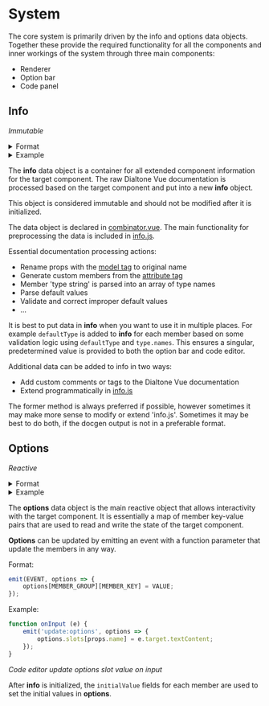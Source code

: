 # System

The core system is primarily driven by the info and options data objects.
Together these provide the required functionality for all the components 
and inner workings of the system through three main components:
* Renderer
* Option bar
* Code panel

## Info
_Immutable_

<details>
<summary>Format</summary>
<pre>
<code>
{
    COMPONENT_FIELD: VALUE,
    MEMBER_GROUP: 
    [
        MEMBER,
        MEMBER,
        ...
    ],
    ...
}
</code>
</pre>
</details>

<details>
<summary>Example</summary>
<pre>
<code>
{
    displayName: 'DtButton',
    description: 'Base Vue component for Dialtone Buttons.',
    attributes: 
    [
        {
            name: 'disabled',
            defaultValue: false,
            initialValue: false,
            defaultType: 'boolean',
            types: 
            [
                'boolean',
            ],
        },
        ...
    ],
    props: 
    [
        {
            name: 'circle',
            description: 'Whether the button is a circle or not.',
            defaultValue: false,
            initialValue: false,
            defaultType: 'boolean',
            types: 
            [
                'boolean',
            ],
            values: 
            [
                true, 
                false,
            ],
        },
        {
            name: 'iconPosition',
            description: 'The position of the icon slot within the button.',
            defaultValue: 'left',
            initialValue: 'left',
            defaultType: 'string',
            types: 
            [
                'string',
            ],
            values: 
            [
                'left', 
                'right',
                'top',
                'bottom',
            ],
        },
        {
            name: 'labelClass',
            description: 'Used to customize the label container',
            defaultValue: '',
            initialValue: '',
            defaultType: 'string',
            types: 
            [
                'string', 
                'array', 
                'object',
            ],
        },
        ...
    ],
    slots:
    [
        {
            name: 'default',
            description: 'Content within button',
        },
        ...
    ],
    events:
    [
        {
            name: 'click',
            description: 'Native button click event',
            types: 
            [
                'pointerevent', 
                'keyboardevent',
            ],
        },
        ...
    ],
}
</code>
</pre>
<i>Info for `dt-button` component</i>
</details>

The **info** data object is a container for all extended component information for the target component.
The raw Dialtone Vue documentation is processed based on the target component and put into a new **info** object.

This object is considered immutable and should not be modified after it is initialized.

The data object is declared in [combinator.vue](/src/components/combinator.vue). 
The main functionality for preprocessing the data is included in [info.js](/src/lib/info.js).

Essential documentation processing actions:
* Rename props with the [model tag](../OVERVIEW.md#model) to original name
* Generate custom members from the [attribute tag](../OVERVIEW.md#attribute)
* Member 'type string' is parsed into an array of type names
* Parse default values
* Validate and correct improper default values
* ...

It is best to put data in **info** when you want to use it in multiple places. For example `defaultType` is added
to **info** for each member based on some validation logic using `defaultType` and `type.names`. This ensures a
singular, predetermined value is provided to both the option bar and code editor.

Additional data can be added to info in two ways:
* Add custom comments or tags to the Dialtone Vue documentation
* Extend programmatically in [info.js](/src/lib/info.js)

The former method is always preferred if possible, 
however sometimes it may make more sense to modify or extend 'info.js'.
Sometimes it may be best to do both, if the docgen output is not in a preferable format.

## Options
_Reactive_

<details>
<summary>Format</summary>
<pre>
<code>
{
    MEMBER_GROUP: 
    { 
        MEMBER_KEY: VALUE,
    },
}
</code>
</pre>
</details>

<details>
<summary>Example</summary>
<pre>
<code>
{
    attributes: 
    { 
        disabled: false,
        width: '',
    },
    props:
    {
        active: false,
        iconPosition: 'left',
        labelClass: '',
        ...
    },
    slots:
    {
        default: 'dt-button',
        icon: undefined,
    },
}
</code>
</pre>
<i>Options for `dt-button` component with default values</i>
</details>

The **options** data object is the main reactive object that allows interactivity with the target component. It is
essentially a map of member key-value pairs that are used to read and write the state of the target component.

**Options** can be updated by emitting an event with a function parameter that update the members in any way.

Format:
```js
emit(EVENT, options => {
    options[MEMBER_GROUP][MEMBER_KEY] = VALUE;
});
```

Example:
```js
function onInput (e) {
    emit('update:options', options => {
        options.slots[props.name] = e.target.textContent;
    });
}
```
_Code editor update options slot value on input_

After **info** is initialized, the  `initialValue` fields for each member 
are used to set the initial values in **options**. 
